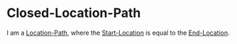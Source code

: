 # Closed-Location-Path

I am a [Location-Path](620005.md), where the [Start-Location](620004.md) is equal to the [End-Location](620007.md).
